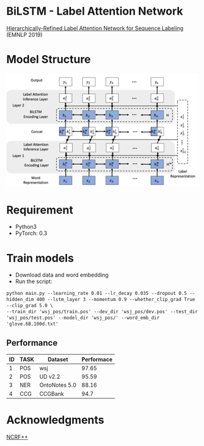 # BiLSTM - Label Attention Network
 [Hierarchically-Refined Label Attention Network for Sequence Labeling](https://arxiv.org/pdf/1908.08676.pdf) (EMNLP 2019)
 

# Model Structure

<img src="model.jpg" width="1000" >


# Requirement
* Python3
* PyTorch: 0.3

# Train models
* Download data and word embedding
* Run the script:
```
python main.py --learning_rate 0.01 --lr_decay 0.035 --dropout 0.5 --hidden_dim 400 --lstm_layer 3 --momentum 0.9 --whether_clip_grad True --clip_grad 5.0 \
--train_dir 'wsj_pos/train.pos' --dev_dir 'wsj_pos/dev.pos' --test_dir 'wsj_pos/test.pos' --model_dir 'wsj_pos/' --word_emb_dir 'glove.6B.100d.txt'
```

## Performance


|ID| TASK | Dataset |Performace
|---|--------- | --- | ---
|1| POS | wsj | 97.65 |
|2| POS | UD v2.2 | 95.59
|3| NER |  OntoNotes 5.0 | 88.16
|4| CCG |  CCGBank | 94.7

# Acknowledgments
[NCRF++](https://github.com/jiesutd/NCRFpp)

